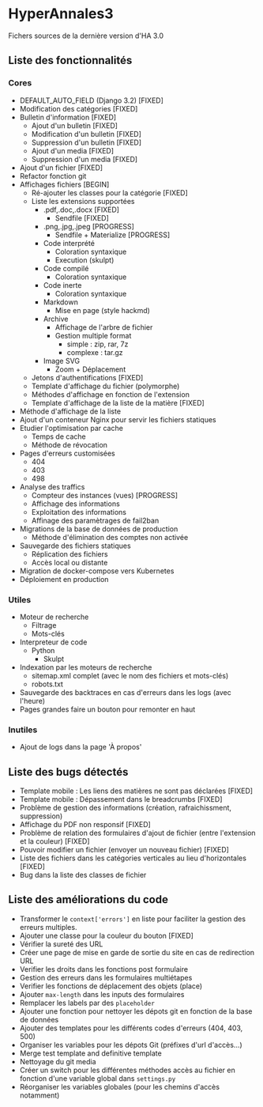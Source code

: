 # HyperAnnales3
Fichers sources de la dernière version d'HA 3.0

## Liste des fonctionnalités

### Cores
- DEFAULT_AUTO_FIELD (Django 3.2) [FIXED]
- Modification des catégories [FIXED]
- Bulletin d'information [FIXED]
  - Ajout d'un bulletin [FIXED]
  - Modification d'un bulletin [FIXED]
  - Suppression d'un bulletin [FIXED]
  - Ajout d'un media [FIXED]
  - Suppression d'un media [FIXED]
- Ajout d'un fichier [FIXED]
- Refactor fonction git
- Affichages fichiers [BEGIN]
  - Ré-ajouter les classes pour la catégorie [FIXED]
  - Liste les extensions supportées
    - .pdf,.doc,.docx [FIXED]
      - Sendfile [FIXED]
    - .png,.jpg,.jpeg [PROGRESS]
      - Sendfile + Materialize [PROGRESS]
    - Code interprété
      - Coloration syntaxique
      - Execution (skulpt)
    - Code compilé
      - Coloration syntaxique
    - Code inerte
      - Coloration syntaxique
    - Markdown
      - Mise en page (style hackmd)
    - Archive
      - Affichage de l'arbre de fichier
      - Gestion multiple format
        - simple : zip, rar, 7z
        - complexe : tar.gz
    - Image SVG
      - Zoom + Déplacement
  - Jetons d'authentifications [FIXED]
  - Template d'affichage du fichier (polymorphe)
  - Méthodes d'affichage en fonction de l'extension
  - Template d'affichage de la liste de la matière [FIXED]
- Méthode d'affichage de la liste
- Ajout d'un conteneur Nginx pour servir les fichiers statiques
- Etudier l'optimisation par cache
  - Temps de cache
  - Méthode de révocation
- Pages d'erreurs customisées
    - 404
    - 403
    - 498
- Analyse des traffics
  - Compteur des instances (vues) [PROGRESS]
  - Affichage des informations
  - Exploitation des informations
  - Affinage des paramètrages de fail2ban
- Migrations de la base de données de production
  - Méthode d'élimination des comptes non activée
- Sauvegarde des fichiers statiques
  - Réplication des fichiers
  - Accès local ou distante
- Migration de docker-compose vers Kubernetes
- Déploiement en production

### Utiles
- Moteur de recherche
  - Filtrage
  - Mots-clés
- Interpreteur de code
  - Python
    - Skulpt
- Indexation par les moteurs de recherche
  - sitemap.xml complet (avec le nom des fichiers et mots-clés)
  - robots.txt
- Sauvegarde des backtraces en cas d'erreurs dans les logs (avec l'heure)
- Pages grandes faire un bouton pour remonter en haut

### Inutiles
- Ajout de logs dans la page 'À propos'

## Liste des bugs détectés
- Template mobile : Les liens des matières ne sont pas déclarées [FIXED]
- Template mobile : Dépassement dans le breadcrumbs [FIXED]
- Problème de gestion des informations (création, rafraichissment, suppression)
- Affichage du PDF non responsif [FIXED]
- Problème de relation des formulaires d'ajout de fichier (entre l'extension et la couleur) [FIXED]
- Pouvoir modifier un fichier (envoyer un nouveau fichier) [FIXED]
- Liste des fichiers dans les catégories verticales au lieu d'horizontales [FIXED]
- Bug dans la liste des classes de fichier

## Liste des améliorations du code

- Transformer le `context['errors']` en liste pour faciliter la gestion des erreurs multiples.
- Ajouter une classe pour la couleur du bouton [FIXED]
- Vérifier la sureté des URL
- Créer une page de mise en garde de sortie du site en cas de redirection URL
- Verifier les droits dans les fonctions post formulaire
- Gestion des erreurs dans les formulaires multiétapes
- Verifier les fonctions de déplacement des objets (place)
- Ajouter `max-length` dans les inputs des formulaires
- Remplacer les labels par des `placeholder`
- Ajouter une fonction pour nettoyer les dépots git en fonction de la base de données
- Ajouter des templates pour les différents codes d'erreurs (404, 403, 500)
- Organiser les variables pour les dépots Git (préfixes d'url d'accès...)
- Merge test template and definitive template
- Nettoyage du git media
- Créer un switch pour les différentes méthodes accès au fichier en fonction
  d'une variable global dans `settings.py`
- Réorganiser les variables globales (pour les chemins d'accès notamment)
